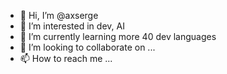 - 👋 Hi, I’m @axserge
- 👀 I’m interested in dev, AI
- 🌱 I’m currently learning more 40 dev languages
- 💞️ I’m looking to collaborate on ...
- 📫 How to reach me ...

<!---
axserge/axserge is a ✨ special ✨ repository because its `README.md` (this file) appears on your GitHub profile.
You can click the Preview link to take a look at your changes.
--->
